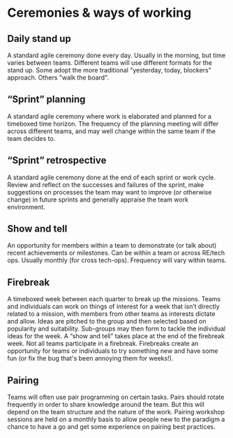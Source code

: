 # Ceremonies & ways of working

## Daily stand up
A standard agile ceremony done every day. Usually in the morning, but time varies between teams. Different teams will use different formats for the stand up. Some adopt the more traditional "yesterday, today, blockers" approach. Others "walk the board".

## “Sprint” planning
A standard agile ceremony where work is elaborated and planned for a timeboxed time horizon. The frequency of the planning meeting will differ across different teams, and may well change within the same team if the team decides to.

## “Sprint” retrospective
A standard agile ceremony done at the end of each sprint or work cycle. Review and reflect on the successes and failures of the sprint, make suggestions on processes the team may want to improve (or otherwise change) in future sprints and generally appraise the team work environment.

## Show and tell
An opportunity for members within a team to demonstrate (or talk about) recent achievements or milestones. Can be within a team or across RE/tech ops. Usually monthly (for cross tech-ops). Frequency will vary within teams.

## Firebreak
A timeboxed week between each quarter to break up the missions. Teams and individuals can work on things of interest for a week that isn’t directly related to a mission, with members from other teams as interests dictate and allow. Ideas are pitched to the group and then selected based on popularity and suitability. Sub-groups may then form to tackle the individual ideas for the week. A “show and tell” takes place at the end of the firebreak week. Not all teams participate in a firebreak. Firebreaks create an opportunity for teams or individuals to try something new and have some fun (or fix the bug that's been annoying them for weeks!).

## Pairing
Teams will often use pair programming on certain tasks. Pairs should rotate frequently in order to share knowledge around the team. But this will depend on the team structure and the nature of the work. Pairing workshop sessions are held on a monthly basis to allow people new to the paradigm a chance to have a go and get some experience on pairing best practices.
